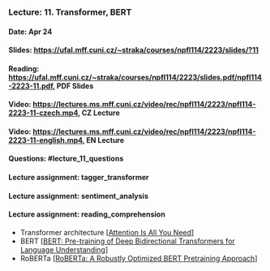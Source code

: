 ### Lecture: 11. Transformer, BERT
#### Date: Apr 24
#### Slides: https://ufal.mff.cuni.cz/~straka/courses/npfl114/2223/slides/?11
#### Reading: https://ufal.mff.cuni.cz/~straka/courses/npfl114/2223/slides.pdf/npfl114-2223-11.pdf, PDF Slides
#### Video: https://lectures.ms.mff.cuni.cz/video/rec/npfl114/2223/npfl114-2223-11-czech.mp4, CZ Lecture
#### Video: https://lectures.ms.mff.cuni.cz/video/rec/npfl114/2223/npfl114-2223-11-english.mp4, EN Lecture
#### Questions: #lecture_11_questions
#### Lecture assignment: tagger_transformer
#### Lecture assignment: sentiment_analysis
#### Lecture assignment: reading_comprehension

- Transformer architecture [[Attention Is All You Need](https://arxiv.org/abs/1706.03762)]
- BERT [[BERT: Pre-training of Deep Bidirectional Transformers for Language Understanding](https://arxiv.org/abs/1810.04805)]
- RoBERTa [[RoBERTa: A Robustly Optimized BERT Pretraining Approach](https://arxiv.org/abs/1907.11692)]
